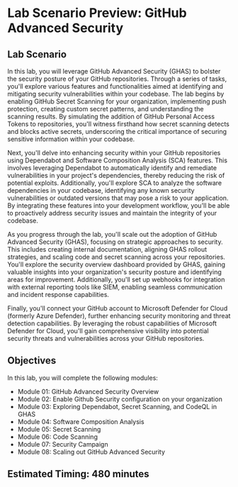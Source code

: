 # Lab Scenario Preview: GitHub Advanced Security 

## Lab Scenario

In this lab, you will leverage GitHub Advanced Security (GHAS) to bolster the security posture of your GitHub repositories. Through a series of tasks, you'll explore various features and functionalities aimed at identifying and mitigating security vulnerabilities within your codebase. The lab begins by enabling GitHub Secret Scanning for your organization, implementing push protection, creating custom secret patterns, and understanding the scanning results. By simulating the addition of GitHub Personal Access Tokens to repositories, you'll witness firsthand how secret scanning detects and blocks active secrets, underscoring the critical importance of securing sensitive information within your codebase.

Next, you'll delve into enhancing security within your GitHub repositories using Dependabot and Software Composition Analysis (SCA) features. This involves leveraging Dependabot to automatically identify and remediate vulnerabilities in your project's dependencies, thereby reducing the risk of potential exploits. Additionally, you'll explore SCA to analyze the software dependencies in your codebase, identifying any known security vulnerabilities or outdated versions that may pose a risk to your application. By integrating these features into your development workflow, you'll be able to proactively address security issues and maintain the integrity of your codebase.

As you progress through the lab, you'll scale out the adoption of GitHub Advanced Security (GHAS), focusing on strategic approaches to security. This includes creating internal documentation, aligning GHAS rollout strategies, and scaling code and secret scanning across your repositories. You'll explore the security overview dashboard provided by GHAS, gaining valuable insights into your organization's security posture and identifying areas for improvement. Additionally, you'll set up webhooks for integration with external reporting tools like SIEM, enabling seamless communication and incident response capabilities.

Finally, you'll connect your GitHub account to Microsoft Defender for Cloud (formerly Azure Defender), further enhancing security monitoring and threat detection capabilities. By leveraging the robust capabilities of Microsoft Defender for Cloud, you'll gain comprehensive visibility into potential security threats and vulnerabilities across your GitHub repositories.

## Objectives

In this lab, you will complete the following modules:

+ Module 01: GitHub Advanced Security Overview
+ Module 02: Enable Github Security configuration on your organization
+ Module 03: Exploring Dependabot, Secret Scanning, and CodeQL in GHAS
+ Module 04: Software Composition Analysis
+ Module 05: Secret Scanning
+ Module 06: Code Scanning
+ Module 07: Security Campaign
+ Module 08: Scaling out GitHub Advanced Security

## Estimated Timing: 480 minutes
